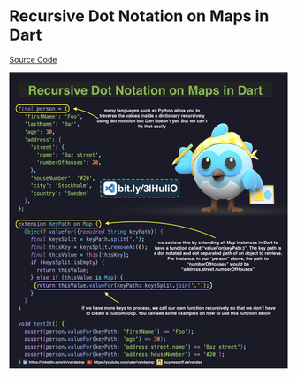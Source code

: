 # Recursive Dot Notation on Maps in Dart

[Source Code](recursive-dot-notation-on-maps-in-dart.dart)

![](recursive-dot-notation-on-maps-in-dart.jpg)
